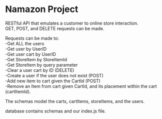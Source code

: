 # Namazon Project

RESTful API that emulates a customer to online store interaction.<br />
GET, POST, and DELETE requests can be made.<br />

Requests can be made to:<br />
-Get ALL the users<br />
-Get user by UserID<br />
-Get user cart by UserID<br />
-Get StoreItem by StoreItemId<br />
-Get StoreItem by query parameter<br />
-Clear a user cart by ID (DELETE)<br />
-Create a user if the user does not exist (POST)<br />
-Add new item to cart given the CartId (POST)<br />
-Remove an Item from cart given CartId, and its placement within the cart (cartItemId).<br />

The schemas model the carts, cartItems, storeItems, and the users.<br />

database contains schemas and our index.js file.
